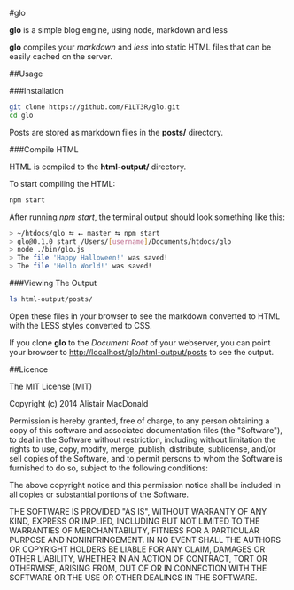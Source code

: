 #glo

**glo** is a simple blog engine, using node, markdown and less

**glo** compiles your _markdown_ and _less_ into static HTML files that can be easily cached on the server.

##Usage

###Installation

```bash
git clone https://github.com/F1LT3R/glo.git
cd glo
```

Posts are stored as markdown files in the **posts/** directory.

###Compile HTML

HTML is compiled to the **html-output/** directory.

To start compiling the HTML:

```bash
npm start
```

After running _npm start_, the terminal output should look something like this:

```bash
> ~/htdocs/glo ⮀ ⭠ master ⮀ npm start  
> glo@0.1.0 start /Users/[username]/Documents/htdocs/glo  
> node ./bin/glo.js  
> The file 'Happy Halloween!' was saved!  
> The file 'Hello World!' was saved!
```

###Viewing The Output

```bash
ls html-output/posts/
```

Open these files in your browser to see the markdown converted to HTML with the LESS styles converted to CSS.

If you clone **glo** to the _Document Root_ of your webserver, you can point your browser to [http://localhost/glo/html-output/posts](http://localhost/glo/html-output/posts) to see the output.

##Licence

The MIT License (MIT)

Copyright (c) 2014 Alistair MacDonald

Permission is hereby granted, free of charge, to any person obtaining a copy of this software and associated documentation files (the "Software"), to deal in the Software without restriction, including without limitation the rights to use, copy, modify, merge, publish, distribute, sublicense, and/or sell copies of the Software, and to permit persons to whom the Software is furnished to do so, subject to the following conditions:

The above copyright notice and this permission notice shall be included in all copies or substantial portions of the Software.

THE SOFTWARE IS PROVIDED "AS IS", WITHOUT WARRANTY OF ANY KIND, EXPRESS OR IMPLIED, INCLUDING BUT NOT LIMITED TO THE WARRANTIES OF MERCHANTABILITY, FITNESS FOR A PARTICULAR PURPOSE AND NONINFRINGEMENT. IN NO EVENT SHALL THE AUTHORS OR COPYRIGHT HOLDERS BE LIABLE FOR ANY CLAIM, DAMAGES OR OTHER LIABILITY, WHETHER IN AN ACTION OF CONTRACT, TORT OR OTHERWISE, ARISING FROM, OUT OF OR IN CONNECTION WITH THE SOFTWARE OR THE USE OR OTHER DEALINGS IN THE SOFTWARE.